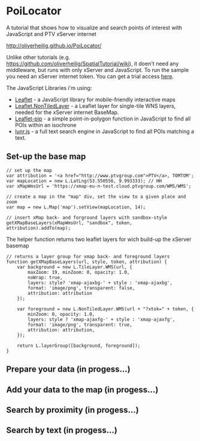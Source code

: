 PoiLocator
==========

A tutorial that shows how to visualize and search points of interest with JavaScript and PTV xServer internet

http://oliverheilig.github.io/PoiLocator/

Unlike other tutorials (e.g. https://github.com/oliverheilig/SpatialTutorial/wiki), it doen't need any  middleware, but runs with only xServer and JavaScript. To run the sample you need an xServer internet token. 
You can get a trial access [here](http://xserver.ptvgroup.com/en-uk/products/ptv-xserver-internet/test/). 

The JavaScript Libraries i'm using:

* [Leaflet](http://leafletjs.com/) - a JavaScript library for mobile-friendly interactive maps 
* [Leaflet.NonTiledLayer](https://github.com/ptv-logistics/Leaflet.NonTiledLayer) - a Leaflet layer for single-tile WNS layers, needed for the xServer internet BaseMap.
* [Leaflet-pip](https://github.com/mapbox/leaflet-pip) - a simple point-in-polygon function in JavaScript to find all POIs within an isochrone 
* [lunr.js](http://lunrjs.com/) - a full text search engine in JavaScript to find all POIs matching a text.

## Set-up the base map

    // set up the map
    var attribution = '<a href="http://www.ptvgroup.com">PTV</a>, TOMTOM';
    var mapLocation = new L.LatLng(53.550556, 9.993333); // HH
    var xMapWmsUrl = 'https://xmap-eu-n-test.cloud.ptvgroup.com/WMS/WMS';
    
    // create a map in the "map" div, set the view to a given place and zoom
    var map = new L.Map('map').setView(mapLocation, 14);

    // insert xMap back- and forground layers with sandbox-style
    getXMapBaseLayers(xMapWmsUrl, "sandbox", token, attribution).addTo(map);

The helper function returns two leaflet layers for wich build-up the xServer basemap

    // returns a layer group for xmap back- and foreground layers
    function getXMapBaseLayers(url, style, token, attribution) {
        var background = new L.TileLayer.WMS(url, {
            maxZoom: 19, minZoom: 0, opacity: 1.0,
            noWrap: true,
            layers: style? 'xmap-ajaxbg-' + style : 'xmap-ajaxbg',
            format: 'image/png', transparent: false,
            attribution: attribution
        });

        var foreground = new L.NonTiledLayer.WMS(url + "?xtok=" + token, {
            minZoom: 0, opacity: 1.0,
            layers: style ? 'xmap-ajaxfg-' + style : 'xmap-ajaxfg',
            format: 'image/png', transparent: true,
            attribution: attribution,
        });

        return L.layerGroup([background, foreground]);
    }


## Prepare your data (in progess...)

## Add your data to the map (in progess...)

## Search by proximity (in progess...)

## Search by text (in progess...)

